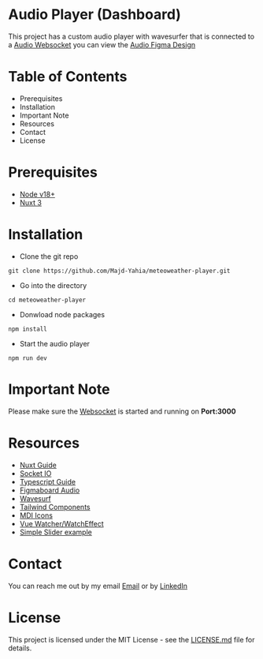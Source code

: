 # Audio Player (Dashboard)
This project has a custom audio player with wavesurfer that is connected to a [Audio Websocket](https://github.com/Majd-Yahia/meteoweather-socket) you can view the [Audio Figma Design](https://www.figma.com/file/Looltp8AmnED9Lx55PDDf1/Player?type=design&node-id=0-1&mode=design)
# Table of Contents
- Prerequisites
- Installation
- Important Note
- Resources
- Contact
- License

# Prerequisites
- [Node v18+](https://nodejs.org/en/download)
- [Nuxt 3](https://nuxt.com/docs)

# Installation
- Clone the git repo
```
git clone https://github.com/Majd-Yahia/meteoweather-player.git
```
- Go into the directory
```
cd meteoweather-player
```
- Donwload node packages
```
npm install
```
- Start the audio player
```
npm run dev
```
# Important Note
Please make sure the [Websocket](https://github.com/Majd-Yahia/meteoweather-socket) is started and running on **Port:3000**

# Resources
- [Nuxt Guide](https://nuxt.com/docs/getting-started/introduction)
- [Socket IO](https://socket.io/get-started/chat/)
- [Typescript Guide](https://www.typescriptlang.org/docs/handbook/type-checking-javascript-files.html)
- [Figmaboard Audio](https://www.figma.com/file/Looltp8AmnED9Lx55PDDf1/Player?type=design&node-id=0-1&mode=design&t=3VVEjo7Y5OS8RDCk-0)
- [Wavesurf](https://wavesurfer-js.org)
- [Tailwind Components](https://tailwindui.com/components)
- [MDI Icons](https://pictogrammers.com/library/mdi/)
- [Vue Watcher/WatchEffect](https://vuejs.org/guide/essentials/watchers.html#deep-watchers)
- [Simple Slider example](https://codepen.io/nlfonseca/pen/MwbovQ)

# Contact
You can reach me out by my email [Email](mailto:majd.m4a4@gmail.com) or by [LinkedIn](https://www.linkedin.com/in/majd-yahia/) 
# License
This project is licensed under the MIT License - see the [LICENSE.md](LICENSE.md) file for details.
